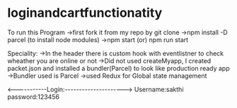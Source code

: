 # loginandcartfunctionatity
To run this Program 
->first fork it from my repo by git clone 
->npm install -D parcel (to install node modules)
->npm start (or) npm run start

Speciality:
->In the header there is custom hook with eventlistner to check wheather you are online or not 
->Did not used createMyapp, I created packet.json and installed a bundler(Parcel) to look like production ready app
->Bundler used is Parcel 
->used Redux for Global state management

<-----------Login:---------------------> 
Username:sakthi
password:123456
